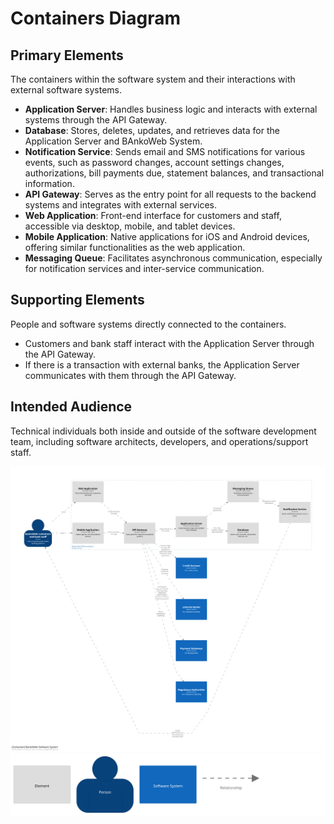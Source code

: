 # Containers Diagram

## Primary Elements
The containers within the software system and their interactions with external software systems.

- **Application Server**: Handles business logic and interacts with external systems through the API Gateway.
- **Database**: Stores, deletes, updates, and retrieves data for the Application Server and BAnkoWeb System.
- **Notification Service**: Sends email and SMS notifications for various events, such as password changes, account settings changes, authorizations, bill payments due, statement balances, and transactional information.
- **API Gateway**: Serves as the entry point for all requests to the backend systems and integrates with external services.
- **Web Application**: Front-end interface for customers and staff, accessible via desktop, mobile, and tablet devices.
- **Mobile Application**: Native applications for iOS and Android devices, offering similar functionalities as the web application.
- **Messaging Queue**: Facilitates asynchronous communication, especially for notification services and inter-service communication.

## Supporting Elements
People and software systems directly connected to the containers.

- Customers and bank staff interact with the Application Server through the API Gateway.
- If there is a transaction with external banks, the Application Server communicates with them through the API Gateway.

## Intended Audience
Technical individuals both inside and outside of the software development team, including software architects, developers, and operations/support staff.

>
![structurizr-ContainersDiagramForBankoWeb2](structurizr-ContainersDiagramForBankoWeb2.png)
![structurizr-ContainersDiagramForBankoWeb2-key](structurizr-ContainersDiagramForBankoWeb2-key.png)


